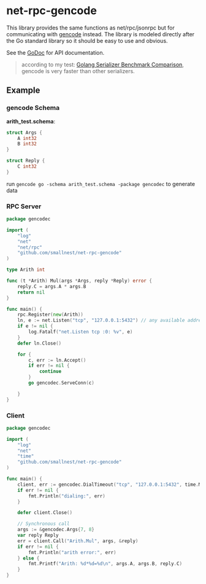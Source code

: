 # net-rpc-gencode
This library provides the same functions as net/rpc/jsonrpc but for communicating with [gencode](https://github.com/andyleap/gencode) instead. The library is modeled directly after the Go standard library so it should be easy to use and obvious.

See the [GoDoc](https://godoc.org/github.com/smallnest/net-rpc-gencode) for API documentation.

> according to my test: [Golang Serializer Benchmark Comparison](https://github.com/smallnest/gosercomp), gencode is very faster than other serializers.


## Example

### gencode Schema 

**arith_test.schema**:

```go 
struct Args {
	A int32
	B int32
}

struct Reply {
	C int32
}
```

run `gencode go -schema arith_test.schema -package gencodec` to generate data

### RPC Server


```go
package gencodec

import (
	"log"
	"net"
	"net/rpc"
	"github.com/smallnest/net-rpc-gencode"
)

type Arith int

func (t *Arith) Mul(args *Args, reply *Reply) error {
	reply.C = args.A * args.B
	return nil
}

func main() {
	rpc.Register(new(Arith))
	ln, e := net.Listen("tcp", "127.0.0.1:5432") // any available address
	if e != nil {
		log.Fatalf("net.Listen tcp :0: %v", e)
	}
	defer ln.Close()

	for {
		c, err := ln.Accept()
		if err != nil {
			continue
		}
		go gencodec.ServeConn(c)

	}
}
```

### Client

```go
package gencodec

import (
	"log"
	"net"
	"time"
	"github.com/smallnest/net-rpc-gencode"
)

func main() {
	client, err := gencodec.DialTimeout("tcp", "127.0.0.1:5432", time.Minute)
	if err != nil {
		fmt.Println("dialing:", err)
	}

	defer client.Close()

	// Synchronous call
	args := &gencodec.Args{7, 8}
	var reply Reply
	err = client.Call("Arith.Mul", args, &reply)
	if err != nil {
		fmt.Println("arith error:", err)
	} else {
		fmt.Printf("Arith: %d*%d=%d\n", args.A, args.B, reply.C)
	}
}
```